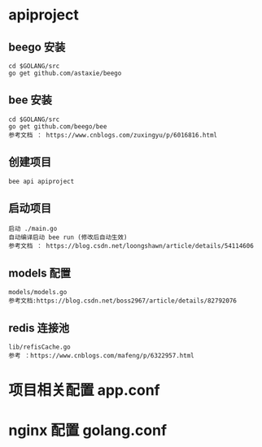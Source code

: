 # apiproject
   
## beego 安装
    cd $GOLANG/src
    go get github.com/astaxie/beego
    
## bee 安装
    cd $GOLANG/src
    go get github.com/beego/bee
    参考文档 ： https://www.cnblogs.com/zuxingyu/p/6016816.html
    
## 创建项目
    bee api apiproject
    
## 启动项目
    启动 ./main.go
    自动编译启动 bee run (修改后自动生效)
    参考文档 ： https://blog.csdn.net/loongshawn/article/details/54114606
    
## models 配置
    models/models.go
    参考文档:https://blog.csdn.net/boss2967/article/details/82792076
    
## redis 连接池
    lib/refisCache.go
    参考 ：https://www.cnblogs.com/mafeng/p/6322957.html
# 项目相关配置 app.conf
# nginx 配置 golang.conf
    
